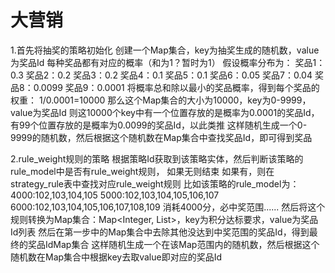 # 大营销
1.首先将抽奖的策略初始化
创建一个Map集合，key为抽奖生成的随机数，value为奖品Id
每种奖品都有对应的概率（和为1？暂时为1）
假设概率分布为：
奖品1：0.3
奖品2：0.2
奖品3：0.2
奖品4：0.1
奖品5：0.1
奖品6：0.05
奖品7：0.04
奖品8：0.0099
奖品9：0.0001
将概率总和除以最小的奖品概率，得到每个奖品的权重：
1/0.0001=10000
那么这个Map集合的大小为10000，key为0-9999，value为奖品Id
则这10000个key中有一个位置存放的是概率为0.0001的奖品Id，有99个位置存放的是概率为0.0099的奖品Id，以此类推
这样随机生成一个0-9999的随机数，然后根据这个随机数在Map集合中查找奖品Id，即可得到奖品

2.rule_weight规则的策略
根据策略Id获取到该策略实体，然后判断该策略的rule_model中是否有rule_weight规则，
如果无则结束
如果有，则在strategy_rule表中查找对应rule_weight规则
比如该策略的rule_model为：4000:102,103,104,105 5000:102,103,104,105,106,107 6000:102,103,104,105,106,107,108,109
消耗4000分，必中奖范围......
然后将这个规则转换为Map集合：Map<Integer, List<Integer>>，key为积分达标要求，value为奖品Id列表
然后在第一步中的Map集合中去除其他没达到中奖范围的奖品Id，得到最终的奖品IdMap集合
这样随机生成一个在该Map范围内的随机数，然后根据这个随机数在Map集合中根据key去取value即对应的奖品Id
